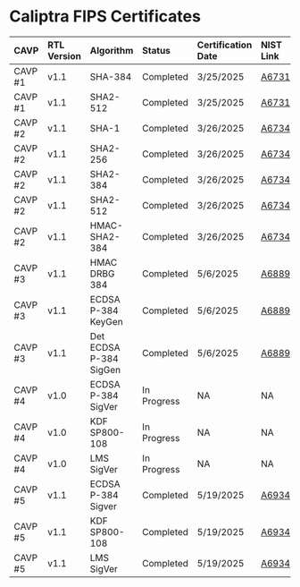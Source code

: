
# Caliptra FIPS Certificates

| CAVP    | RTL Version     | Algorithm              | Status      | Certification Date   | NIST Link |
|:--------|:----------------|:-----------------------|:------------|:---------------------|:----------|
| CAVP #1 | v1.1            | SHA-384                | Completed   | 3/25/2025            |[A6731](https://csrc.nist.gov/projects/cryptographic-algorithm-validation-program/details?product=19457)|
| CAVP #1 | v1.1            | SHA2-512               | Completed   | 3/25/2025            |[A6731](https://csrc.nist.gov/projects/cryptographic-algorithm-validation-program/details?product=19457)|
| CAVP #2 | v1.1            | SHA-1                  | Completed   | 3/26/2025            |[A6734](https://csrc.nist.gov/projects/cryptographic-algorithm-validation-program/details?product=19458)|
| CAVP #2 | v1.1            | SHA2-256               | Completed   | 3/26/2025            |[A6734](https://csrc.nist.gov/projects/cryptographic-algorithm-validation-program/details?product=19458)|
| CAVP #2 | v1.1            | SHA2-384               | Completed   | 3/26/2025            |[A6734](https://csrc.nist.gov/projects/cryptographic-algorithm-validation-program/details?product=19458)|
| CAVP #2 | v1.1            | SHA2-512               | Completed   | 3/26/2025            |[A6734](https://csrc.nist.gov/projects/cryptographic-algorithm-validation-program/details?product=19458)|
| CAVP #2 | v1.1            | HMAC-SHA2-384          | Completed   | 3/26/2025            |[A6734](https://csrc.nist.gov/projects/cryptographic-algorithm-validation-program/details?product=19458)|
| CAVP #3 | v1.1            | HMAC DRBG 384          | Completed   | 5/6/2025             |[A6889](https://csrc.nist.gov/projects/cryptographic-algorithm-validation-program/details?product=19624)|
| CAVP #3 | v1.1            | ECDSA P-384 KeyGen     | Completed   | 5/6/2025             |[A6889](https://csrc.nist.gov/projects/cryptographic-algorithm-validation-program/details?product=19624)|
| CAVP #3 | v1.1            | Det ECDSA P-384 SigGen | Completed   | 5/6/2025             |[A6889](https://csrc.nist.gov/projects/cryptographic-algorithm-validation-program/details?product=19624)|
| CAVP #4 | v1.0            | ECDSA P-384 SigVer     | In Progress | NA                   |NA|
| CAVP #4 | v1.0            | KDF SP800-108          | In Progress | NA                   |NA|
| CAVP #4 | v1.0            | LMS SigVer             | In Progress | NA                   |NA|
| CAVP #5 | v1.1            | ECDSA P-384 Sigver     | Completed   | 5/19/2025            |[A6934](https://csrc.nist.gov/projects/cryptographic-algorithm-validation-program/details?product=19678)|
| CAVP #5 | v1.1            | KDF SP800-108          | Completed   | 5/19/2025            |[A6934](https://csrc.nist.gov/projects/cryptographic-algorithm-validation-program/details?product=19678)|
| CAVP #5 | v1.1            | LMS SigVer             | Completed   | 5/19/2025            |[A6934](https://csrc.nist.gov/projects/cryptographic-algorithm-validation-program/details?product=19678)|
